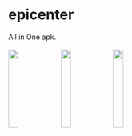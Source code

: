 # epicenter
All in One apk.
<br></br>
<img src="https://user-images.githubusercontent.com/33384499/149650029-02e4a410-874f-4da5-b12a-d2b23ce56d0b.jpg" width="20%" height="20%"/>
<img src="https://user-images.githubusercontent.com/33384499/149650032-ecc25d10-3355-4a09-9946-f471cc94cfea.jpg" width="20%" height="20%"/>
<img src="https://user-images.githubusercontent.com/33384499/149650036-c7f774ab-5184-4acb-b023-e066ca7634cb.jpg" width="20%" height="20%"/>
<!-- ![Screenshot_2022-01-16-12-04-08-968_com malware epicenter](https://user-images.githubusercontent.com/33384499/149650029-02e4a410-874f-4da5-b12a-d2b23ce56d0b.jpg)
![Screenshot_2022-01-16-12-03-49-935_com malware epicenter](https://user-images.githubusercontent.com/33384499/149650032-ecc25d10-3355-4a09-9946-f471cc94cfea.jpg)
![Screenshot_2022-01-16-12-03-59-806_com malware epicenter](https://user-images.githubusercontent.com/33384499/149650036-c7f774ab-5184-4acb-b023-e066ca7634cb.jpg) -->
